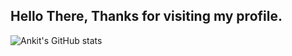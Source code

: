 ## Hello There, Thanks for visiting my profile. <br>

![Ankit's GitHub stats](https://github-readme-stats.vercel.app/api?username=ankitzm&show_icons=true&theme=radical)


